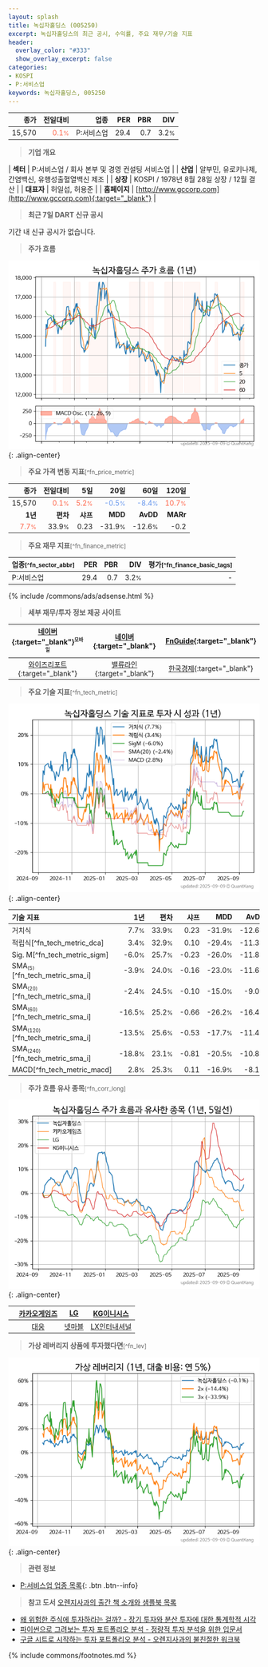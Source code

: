 ```yaml
---
layout: splash
title: 녹십자홀딩스 (005250)
excerpt: 녹십자홀딩스의 최근 공시, 수익률, 주요 재무/기술 지표
header:
  overlay_color: "#333"
  show_overlay_excerpt: false
categories:
- KOSPI
- P:서비스업
keywords: 녹십자홀딩스, 005250
---
```


| **종가** | **전일대비** | **업종** | **PER** | **PBR** | **DIV** |
| -------: | -----------: | -------: | ------: | ------: | ------: |
| 15,570 | <span style="color: tomato">0.1<small>%</small></span> | P:서비스업 | 29.4 | 0.7 | 3.2<small>%</small> |

<!-- more -->


> **기업 개요**<a id="company"></a>

| <span style="white-space:nowrap;">**섹터**</span> | P:서비스업 / 회사 본부 및 경영 컨설팅 서비스업 |
| <span style="white-space:nowrap;">**산업**</span> | 알부민, 유로키나제, 간염백신, 유행성출혈열백신 제조 |
| <span style="white-space:nowrap;">**상장**</span> | KOSPI / 1978년 8월 28일 상장 / 12월 결산 |
| <span style="white-space:nowrap;">**대표자**</span> | 허일섭, 허용준 |
| <span style="white-space:nowrap;">**홈페이지**</span> | [http://www.gccorp.com](http://www.gccorp.com){:target="_blank"} |


> **최근 7일 DART 신규 공시**<a id="dart"></a>

기간 내 신규 공시가 없습니다.


> **주가 흐름**<a id="price"></a>

![005250](/stock/images/005250.png){: .align-center}


> **주요 가격 변동 지표**<small>[^fn_price_metric]</small>

| **종가** | **전일대비** | **5일** | **20일** | **60일** | **120일** |
| -------: | -----------: | ------: | -------: | -------: | --------: |
| 15,570 | <span style="color: tomato">0.1<small>%</small></span> | <span style="color: tomato">5.2<small>%</small></span> | <span style="color: cornflowerblue">-0.5<small>%</small></span> | <span style="color: cornflowerblue">-8.4<small>%</small></span> | <span style="color: tomato">10.7<small>%</small></span> |
| **1년** | **편차** | **샤프** | **MDD** | **AvDD** | **MARr** |
| <span style="color: tomato">7.7<small>%</small></span> | 33.9<small>%</small> | 0.23 | -31.9<small>%</small> | -12.6<small>%</small> | -0.2 |


> **주요 재무 지표**<small>[^fn_finance_metric]</small>

| **업종**<small>[^fn_sector_abbr]</small> | **PER** | **PBR** | **DIV** | **평가**<small>[^fn_finance_basic_tags]</small> |
| :--------------------------------------- | ------: | ------: | ------: | ----------------------------------------------: |
| P:서비스업 | 29.4 | 0.7 | 3.2<small>%</small> | - |



{% include /commons/ads/adsense.html %}

> **세부 재무/투자 정보 제공 사이트**

| [네이버](https://m.stock.naver.com/domestic/stock/005250/finance/summary){:target="_blank"}<sup><small>모바일</small></sup> | [네이버](https://finance.naver.com/item/coinfo.naver?code=005250){:target="_blank"} | [FnGuide](https://comp.fnguide.com/SVO2/ASP/SVD_Invest.asp?gicode=A005250&MenuYn=Y){:target="_blank"} |
| :---: | :---: | :---: |
| [와이즈리포트](https://comp.wisereport.co.kr/company/c1040001.aspx?cmp_cd=005250){:target="_blank"} | [밸류라인](https://www.valueline.co.kr/finance/summary/005250){:target="_blank"} | [한국경제](https://markets.hankyung.com/stock/005250/financial-summary){:target="_blank"} |


> **주요 기술 지표**<small>[^fn_tech_metric]</small>


![005250](/stock/images/005250_tech.png){: .align-center}

| **기술 지표** | **1년** | **편차** | **샤프** | **MDD** | **AvDD** |
| :------------ | ------: | -----------: | -------: | ------: | -------: |
| 거치식 | 7.7<small>%</small> | 33.9<small>%</small> | 0.23 | -31.9<small>%</small> | -12.6<small>%</small> |
| 적립식[^fn_tech_metric_dca] | 3.4<small>%</small> | 32.9<small>%</small> | 0.10 | -29.4<small>%</small> | -11.3<small>%</small> |
| Sig. M[^fn_tech_metric_sigm] | -6.0<small>%</small> | 25.7<small>%</small> | -0.23 | -26.0<small>%</small> | -11.8<small>%</small> |
| SMA<small><sub>(5)</sub></small>[^fn_tech_metric_sma_i] | -3.9<small>%</small> | 24.0<small>%</small> | -0.16 | -23.0<small>%</small> | -11.6<small>%</small> |
| SMA<small><sub>(20)</sub></small>[^fn_tech_metric_sma_i] | -2.4<small>%</small> | 24.5<small>%</small> | -0.10 | -15.0<small>%</small> | -9.0<small>%</small> |
| SMA<small><sub>(60)</sub></small>[^fn_tech_metric_sma_i] | -16.5<small>%</small> | 25.2<small>%</small> | -0.66 | -26.2<small>%</small> | -16.4<small>%</small> |
| SMA<small><sub>(120)</sub></small>[^fn_tech_metric_sma_i] | -13.5<small>%</small> | 25.6<small>%</small> | -0.53 | -17.7<small>%</small> | -11.4<small>%</small> |
| SMA<small><sub>(240)</sub></small>[^fn_tech_metric_sma_i] | -18.8<small>%</small> | 23.1<small>%</small> | -0.81 | -20.5<small>%</small> | -10.8<small>%</small> |
| MACD[^fn_tech_metric_macd] | 2.8<small>%</small> | 25.3<small>%</small> | 0.11 | -16.9<small>%</small> | -8.1<small>%</small> |


> **주가 흐름 유사 종목**<a id="corr"></a><small>[^fn_corr_long]</small>

![005250](/stock/images/005250_corr.png){: .align-center}

|       | [카카오게임즈](/293490/) | [LG](/003550/) | [KG이니시스](/035600/) |
| :---: | :------------------------------------: | :------------------------------------: | :------------------------------------: |
|       | [대웅](/003090/) | [넷마블](/251270/) | [LX인터내셔널](/001120/) |


> **가상 레버리지 상품에 투자했다면**<a id="2x"></a><small>[^fn_lev]</small>

![005250](/stock/images/005250_2x.png){: .align-center}


> **관련 정보**

- [P:서비스업 업종 목록](/stats/sector/kospi_업종_서비스업_종목/){: .btn .btn--info}

> **참고 도서** [오렌지사과의 출간 책 소개와 샘플북 목록](https://kongdori.tistory.com/691)

- [왜 위험한 주식에 투자하라는 걸까? - 장기 투자와 분산 투자에 대한 통계학적 시각](https://kongdori.tistory.com/421)
- [파이썬으로 그려보는 투자 포트폴리오 분석  - 정량적 투자 분석을 위한 입문서](https://kongdori.tistory.com/643)
- [구글 시트로 시작하는 투자 포트폴리오 분석 - 오렌지사과의 불친절한 워크북](https://kongdori.tistory.com/449)


{% include commons/footnotes.md %}
